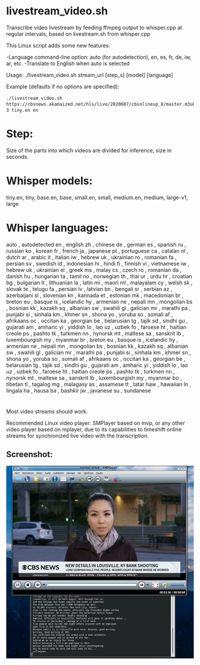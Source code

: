 # livestream_video.sh

Transcribe video livestream by feeding ffmpeg output to whisper.cpp at regular intervals, based on livestream.sh from whisper.cpp

This Linux script adds some new features:

-Language command-line option: auto (for autodetection), en, es, fr, de, iw, ar, etc.
-Translate to English when auto is selected


Usage: ./livestream_video.sh stream_url [step_s] [model] [language]

  Example (defaults if no options are specified):
  
    ./livestream_video.sh https://cbsnews.akamaized.net/hls/live/2020607/cbsnlineup_8/master.m3u8 3 tiny.en en


# Step:
Size of the parts into which videos are divided for inference, size in seconds.

# Whisper models:
tiny.en, tiny, base.en, base, small.en, small, medium.en, medium, large-v1, large

# Whisper languages:

auto , autodetected
en , english
zh , chinese
de , german
es , spanish
ru , russian
ko , korean
fr , french
ja , japanese
pt , portuguese
ca , catalan
nl , dutch
ar , arabic
it , italian
iw , hebrew
uk , ukrainian
ro , romanian
fa , persian
sv , swedish
id , indonesian
hi , hindi
fi , finnish
vi , vietnamese
iw , hebrew
uk , ukrainian
el , greek
ms , malay
cs , czech
ro , romanian
da , danish
hu , hungarian
ta , tamil
no , norwegian
th , thai
ur , urdu
hr , croatian
bg , bulgarian
lt , lithuanian
la , latin
mi , maori
ml , malayalam
cy , welsh
sk , slovak
te , telugu
fa , persian
lv , latvian
bn , bengali
sr , serbian
az , azerbaijani
sl , slovenian
kn , kannada
et , estonian
mk , macedonian
br , breton
eu , basque
is , icelandic
hy , armenian
ne , nepali
mn , mongolian
bs , bosnian
kk , kazakh
sq , albanian
sw , swahili
gl , galician
mr , marathi
pa , punjabi
si , sinhala
km , khmer
sn , shona
yo , yoruba
so , somali
af , afrikaans
oc , occitan
ka , georgian
be , belarusian
tg , tajik
sd , sindhi
gu , gujarati
am , amharic
yi , yiddish
lo , lao
uz , uzbek
fo , faroese
ht , haitian creole
ps , pashto
tk , turkmen
nn , nynorsk
mt , maltese
sa , sanskrit
lb , luxembourgish
my , myanmar
br , breton
eu , basque
is , icelandic
hy , armenian
ne , nepali
mn , mongolian
bs , bosnian
kk , kazakh
sq , albanian
sw , swahili
gl , galician
mr , marathi
pa , punjabi
si , sinhala
km , khmer
sn , shona
yo , yoruba
so , somali
af , afrikaans
oc , occitan
ka , georgian
be , belarusian
tg , tajik
sd , sindhi
gu , gujarati
am , amharic
yi , yiddish
lo , lao
uz , uzbek
fo , faroese
ht , haitian creole
ps , pashto
tk , turkmen
nn , nynorsk
mt , maltese
sa , sanskrit
lb , luxembourgish
my , myanmar
bo , tibetan
tl , tagalog
mg , malagasy
as , assamese
tt , tatar
haw , hawaiian
ln , lingala
ha , hausa
ba , bashkir
jw , javanese
su , sundanese

#

Most video streams should work.

Recommended Linux video player: SMPlayer based on mvp, or any other video player based on mplayer, due to its capabilities to timeshift online streams for synchronized live video with the transcription.

## Screenshot:

![Screenshot](https://github.com/antor44/livestream_video/blob/main/whisper_TV.jpg)
